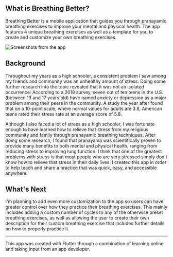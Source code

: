 ## What is Breathing Better?

Breathing Better is a mobile application that guides you through pranayamic breathing exercises to improve your mental and physical health. The app features 4 unique breathing exercises as well as a template for you to create and customize your own breathing exercises. 

![Screenshots from the app](https://firebasestorage.googleapis.com/v0/b/breather-better.appspot.com/o/BreathingBetterScreenshots.png?alt=media&token=7193b437-eed1-428c-9ce6-cbe5ba4d878d)



## Background

Throughout my years as a high schooler, a consistent problem I saw among my friends and community was an unhealthy amount of stress. Doing some further research into the topic revealed that it was not an isolated occurrence: According to a 2018 survey, seven out of ten teens in the U.S. (between 13 and 17 years old) have named anxiety or depression as a major problem among their peers in the community. A study the year after found that on a 10-point scale, where normal values for adults are 3.8, American teens rated their stress rate at an average score of 5.8.

Although I also faced a lot of stress as a high schooler, I was fortunate enough to have learned how to relieve that stress from my religious community and family through pranayamic breathing techniques. After doing some research, I found that pranayama was scientifically proven to provide many benefits to both mental and physical health, ranging from reducing stress to improving lung function. I think that one of the greatest problems with stress is that most people who are very stressed simply don't know how to relieve that stress in their daily lives. I created this app in order to help teach and share a practice that was quick, easy, and accessible anywhere.



## What's Next

I'm planning to add even more customization to the app so users can have greater control over how they practice their breathing exercises. This mainly includes adding a custom number of cycles to any of the otherwise preset breathing exercises, as well as allowing the user to create their own description for their custom breathing exercise that includes further details on how to properly practice it. 

---

This app was created with Flutter through a combination of learning online and taking input from an app developer.